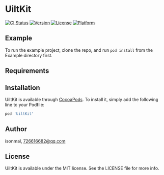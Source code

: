 # UiltKit

[![CI Status](https://img.shields.io/travis/isonmal/UiltKit.svg?style=flat)](https://travis-ci.org/isonmal/UiltKit)
[![Version](https://img.shields.io/cocoapods/v/UiltKit.svg?style=flat)](https://cocoapods.org/pods/UiltKit)
[![License](https://img.shields.io/cocoapods/l/UiltKit.svg?style=flat)](https://cocoapods.org/pods/UiltKit)
[![Platform](https://img.shields.io/cocoapods/p/UiltKit.svg?style=flat)](https://cocoapods.org/pods/UiltKit)

## Example

To run the example project, clone the repo, and run `pod install` from the Example directory first.

## Requirements

## Installation

UiltKit is available through [CocoaPods](https://cocoapods.org). To install
it, simply add the following line to your Podfile:

```ruby
pod 'UiltKit'
```

## Author

isonmal, 726616682@qq.com

## License

UiltKit is available under the MIT license. See the LICENSE file for more info.
